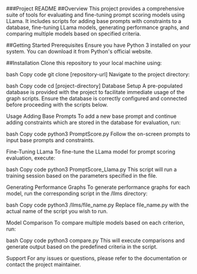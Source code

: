 ###Project README
##Overview
This project provides a comprehensive suite of tools for evaluating and fine-tuning prompt scoring models using LLama. It includes scripts for adding base prompts with constraints to a database, fine-tuning LLama models, generating performance graphs, and comparing multiple models based on specified criteria.

##Getting Started
Prerequisites
Ensure you have Python 3 installed on your system. You can download it from Python's official website.

##Installation
Clone this repository to your local machine using:

bash
Copy code
git clone [repository-url]
Navigate to the project directory:

bash
Copy code
cd [project-directory]
Database Setup
A pre-populated database is provided with the project to facilitate immediate usage of the graph scripts. Ensure the database is correctly configured and connected before proceeding with the scripts below.

Usage
Adding Base Prompts
To add a new base prompt and continue adding constraints which are stored in the database for evaluation, run:

bash
Copy code
python3 PromptScore.py
Follow the on-screen prompts to input base prompts and constraints.

Fine-Tuning LLama
To fine-tune the LLama model for prompt scoring evaluation, execute:

bash
Copy code
python3 PromptScore_Llama.py
This script will run a training session based on the parameters specified in the file.

Generating Performance Graphs
To generate performance graphs for each model, run the corresponding script in the /llms directory:

bash
Copy code
python3 /llms/file_name.py
Replace file_name.py with the actual name of the script you wish to run.

Model Comparison
To compare multiple models based on each criterion, run:

bash
Copy code
python3 compare.py
This will execute comparisons and generate output based on the predefined criteria in the script.

Support
For any issues or questions, please refer to the documentation or contact the project maintainer.
